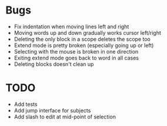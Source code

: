 # Bugs

-   Fix indentation when moving lines left and right
-   Moving words up and down gradually works cursor left/right
-   Deleting the only block in a scope deletes the scope too
-   Extend mode is pretty broken (especially going up or left)
-   Selecting with the mouse is broken in one direction
-   Exiting extend mode goes back to word in all cases
-   Deleting blocks doesn't clean up

# TODO

-   Add tests
-   Add jump interface for subjects
-   Add slash to edit at mid-point of selection
